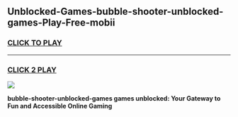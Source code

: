 
## Unblocked-Games-bubble-shooter-unblocked-games-Play-Free-mobii
<h3>
<a href="https://premium76.site?title=bubble-shooter-unblocked-games&ref=18A1">CLICK TO PLAY</a></h3>
<hr>

<h3>
<a href="https://premium76.site?title=bubble-shooter-unblocked-games&ref=18A1">CLICK 2 PLAY</a>
  
</h3>

<a href="https://premium76.site?title=bubble-shooter-unblocked-games&ref=18A1"><img src="https://clearcache.store/games.png"></a>


**bubble-shooter-unblocked-games games unblocked: Your Gateway to Fun and Accessible Online Gaming**
